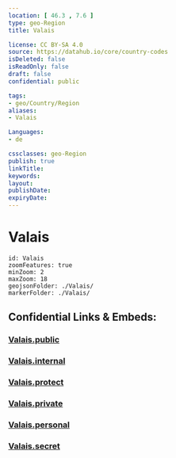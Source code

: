 ```yaml
---
location: [ 46.3 , 7.6 ] 
type: geo-Region
title: Valais

license: CC BY-SA 4.0
source: https://datahub.io/core/country-codes
isDeleted: false
isReadOnly: false
draft: false
confidential: public

tags:
- geo/Country/Region
aliases:
- Valais

Languages:
- de

cssclasses: geo-Region
publish: true
linkTitle: 
keywords: 
layout: 
publishDate: 
expiryDate: 
---
```


# Valais

```leaflet
id: Valais
zoomFeatures: true 
minZoom: 2 
maxZoom: 18
geojsonFolder: ./Valais/
markerFolder: ./Valais/
```


## Confidential Links & Embeds: 

### [Valais.public](/_public/\Earth\Continent\Europe\Europe~Central\Switzerland\Switzerland~CantonsValais.public.md) 

### [Valais.internal](/_internal/\Earth\Continent\Europe\Europe~Central\Switzerland\Switzerland~CantonsValais.internal.md) 

### [Valais.protect](/_protect/\Earth\Continent\Europe\Europe~Central\Switzerland\Switzerland~CantonsValais.protect.md) 

### [Valais.private](/_private/\Earth\Continent\Europe\Europe~Central\Switzerland\Switzerland~CantonsValais.private.md) 

### [Valais.personal](/_personal/\Earth\Continent\Europe\Europe~Central\Switzerland\Switzerland~CantonsValais.personal.md) 

### [Valais.secret](/_secret/\Earth\Continent\Europe\Europe~Central\Switzerland\Switzerland~CantonsValais.secret.md)

